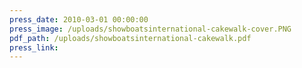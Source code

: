 ```yaml
---
press_date: 2010-03-01 00:00:00
press_image: /uploads/showboatsinternational-cakewalk-cover.PNG
pdf_path: /uploads/showboatsinternational-cakewalk.pdf
press_link:
---
```

